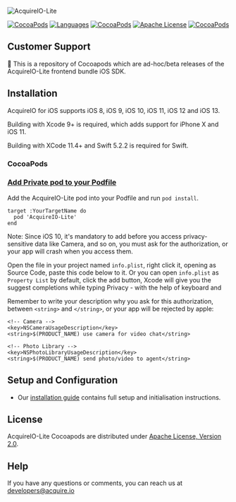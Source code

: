![AcquireIO-Lite](https://developers.acquire.io/media/data/acquire-logo.png)

[![CocoaPods](https://img.shields.io/badge/platforms-iOS-orange.svg?maxAge=2592000)](https://cocoapods.org/pods/AcquireIO-Lite)
[![Languages](https://img.shields.io/badge/languages-OjbC%20%7C%20%20Swift-orange.svg?maxAge=2592000)](https://github.com/acquireio/CocoaPods)
[![CocoaPods](https://img.shields.io/cocoapods/v/AcquireIO-Lite.svg?maxAge=2592000)](https://cocoapods.org/pods/AcquireIO-Lite)
[![Apache License](http://img.shields.io/badge/license-APACHE2-blue.svg?style=flat)](https://www.apache.org/licenses/LICENSE-2.0.html)
[![CocoaPods](https://img.shields.io/cocoapods/dt/AcquireIO-Lite.svg?maxAge=2592000)]()

## Customer Support

👋 This is a repository of Cocoapods which are ad-hoc/beta releases of the AcquireIO-Lite frontend bundle iOS SDK. 

## Installation

AcquireIO for iOS supports iOS 8, iOS 9, iOS 10, iOS 11, iOS 12 and iOS 13. 

Building with Xcode 9+ is required, which adds support for iPhone X and iOS 11.

Building with XCode 11.4+ and Swift 5.2.2 is required for Swift.

### CocoaPods

### [Add Private pod to your Podfile](https://guides.cocoapods.org/making/private-cocoapods.html)

Add the AcquireIO-Lite pod into your Podfile and run `pod install`.

    target :YourTargetName do
      pod 'AcquireIO-Lite'
    end
    
Note: Since iOS 10, it's mandatory to add before you access privacy-sensitive data like Camera, and so on, you must ask for the authorization, or your app will crash when you access them.

Open the file in your project named `info.plist`, right click it, opening as Source Code, paste this code below to it. Or you can open  `info.plist` as `Property List` by default, click the add button, Xcode will give you the suggest completions while typing Privacy - with the help of keyboard and 

Remember to write your description why you ask for this authorization, between  `<string>` and `</string>`, or your app will be rejected by apple:

```
<!-- Camera -->
<key>NSCameraUsageDescription</key>
<string>$(PRODUCT_NAME) use camera for video chat</string>

<!-- Photo Library -->
<key>NSPhotoLibraryUsageDescription</key>
<string>$(PRODUCT_NAME) send photo/video to agent</string>

```

## Setup and Configuration
* Our [installation guide](https://developer.acquire.io/sdk/ios) contains full setup and initialisation instructions.

## License

AcquireIO-Lite Cocoapods are distributed under [Apache License, Version 2.0](http://www.apache.org/licenses/LICENSE-2.0.html).

## Help

If you have any questions or comments, you can reach us at developers@acquire.io

